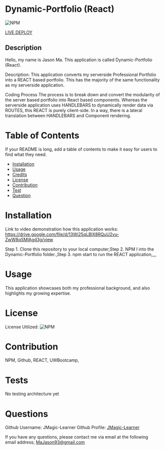 # Dynamic-Portfolio (React)
![NPM](https://img.shields.io/npm/l/inquirer)

[LIVE DEPLOY](https://JMagic-Learner.github.io/Dynamic-Portfolio (React))
## Description
Hello, my name is Jason Ma. This application is called Dynamic-Portfolio (React).
              
Description:
This application converts my serverside Professional Portfolio into a REACT based portfolio. This has the majority of the same functionality as my serverside application.              
          
Coding Process
The process is to break down and convert the modularity of the server based portfolio into React based components. Whereas the serverside application uses HANDLEBARS to dynamically render data via ROUTES, this REACT is purely client-side. In a way, there is a lateral translation between HANDLEBARS and Component rendering.
              
# Table of Contents 
If your README is long, add a table of contents to make it easy for users to find what they need.
- [Installation](##-Installation)
- [Usage](#Usage)
- [Credits](#Credits)
- [License](#license)
- [Contribution](#contribution)
- [Test](#test)
- [Question](#question)
              
# Installation

Link to video demonstration how this application works:
https://drive.google.com/file/d/13Wi25qLBlX8RQuU2vu-ZwW8qSMlAgd3g/view
              

Step 1. Clone this repository to your local computer,Step 2. NPM I into the Dynamic-Portfolio folder.,Step 3. npm start to run the REACT application,,,,
             
                     
# Usage
              
This application showcases both my professional background, and also highlights my growing expertise.
                                      
          
# License
            
License Utilized: 
![NPM](https://img.shields.io/npm/l/inquirer)
                      
                      
# Contribution
NPM, Github, REACT, UWBootcamp,
              
# Tests
No testing architecture yet
              
# Questions
Github Username: JMagic-Learner
Github Profile: 
[JMagic-Learner](https://github.com/JMagic-Learner)
              
If you have any questions, please contact me via email at the following email address;
MaJason93@gmail.com
